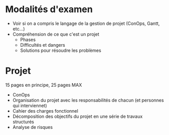 # Modalités d'examen

- Voir si on a compris le langage de la gestion de projet (ConOps, Gantt, etc...)
- Compréhension de ce que c'est un projet
  - Phases
  - Difficultés et dangers
  - Solutions pour résoudre les problèmes


# Projet

15 pages en principe, 25 pages MAX

- ConOps
- Organisation du projet avec les responsabilités de chacun (et personnes qui interviennet)
- Cahier des charges fonctionnel
- Décomposition des objectifs du projet en une série de travaux structurés
- Analyse de risques